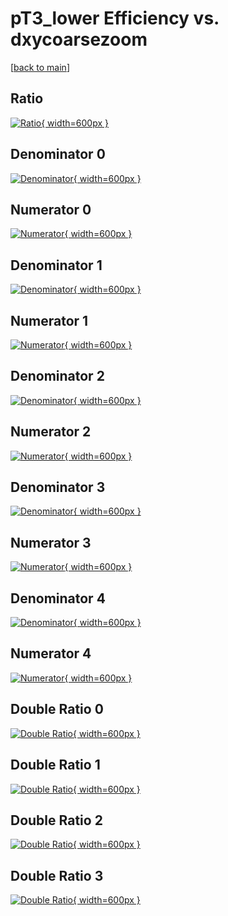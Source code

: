 # pT3_lower Efficiency vs. dxycoarsezoom

[[back to main](./)]



## Ratio

[![Ratio](../mtv/var/pT3_lower_vtr_321_-1_eff_dxycoarsezoom.png){ width=600px }](../mtv/var/pT3_lower_vtr_321_-1_eff_dxycoarsezoom.pdf)

## Denominator 0

[![Denominator](../mtv/den/pT3_lower_vtr_321_-1_eff_dxycoarsezoom_den0.png){ width=600px }](../mtv/den/pT3_lower_vtr_321_-1_eff_dxycoarsezoom_den0.pdf)

## Numerator 0

[![Numerator](../mtv/num/pT3_lower_vtr_321_-1_eff_dxycoarsezoom_num0.png){ width=600px }](../mtv/num/pT3_lower_vtr_321_-1_eff_dxycoarsezoom_num0.pdf)

## Denominator 1

[![Denominator](../mtv/den/pT3_lower_vtr_321_-1_eff_dxycoarsezoom_den1.png){ width=600px }](../mtv/den/pT3_lower_vtr_321_-1_eff_dxycoarsezoom_den1.pdf)

## Numerator 1

[![Numerator](../mtv/num/pT3_lower_vtr_321_-1_eff_dxycoarsezoom_num1.png){ width=600px }](../mtv/num/pT3_lower_vtr_321_-1_eff_dxycoarsezoom_num1.pdf)

## Denominator 2

[![Denominator](../mtv/den/pT3_lower_vtr_321_-1_eff_dxycoarsezoom_den2.png){ width=600px }](../mtv/den/pT3_lower_vtr_321_-1_eff_dxycoarsezoom_den2.pdf)

## Numerator 2

[![Numerator](../mtv/num/pT3_lower_vtr_321_-1_eff_dxycoarsezoom_num2.png){ width=600px }](../mtv/num/pT3_lower_vtr_321_-1_eff_dxycoarsezoom_num2.pdf)

## Denominator 3

[![Denominator](../mtv/den/pT3_lower_vtr_321_-1_eff_dxycoarsezoom_den3.png){ width=600px }](../mtv/den/pT3_lower_vtr_321_-1_eff_dxycoarsezoom_den3.pdf)

## Numerator 3

[![Numerator](../mtv/num/pT3_lower_vtr_321_-1_eff_dxycoarsezoom_num3.png){ width=600px }](../mtv/num/pT3_lower_vtr_321_-1_eff_dxycoarsezoom_num3.pdf)

## Denominator 4

[![Denominator](../mtv/den/pT3_lower_vtr_321_-1_eff_dxycoarsezoom_den4.png){ width=600px }](../mtv/den/pT3_lower_vtr_321_-1_eff_dxycoarsezoom_den4.pdf)

## Numerator 4

[![Numerator](../mtv/num/pT3_lower_vtr_321_-1_eff_dxycoarsezoom_num4.png){ width=600px }](../mtv/num/pT3_lower_vtr_321_-1_eff_dxycoarsezoom_num4.pdf)

## Double Ratio 0

[![Double Ratio](../mtv/ratio/pT3_lower_vtr_321_-1_eff_dxycoarsezoom_ratio0.png){ width=600px }](../mtv/ratio/pT3_lower_vtr_321_-1_eff_dxycoarsezoom_ratio0.pdf)

## Double Ratio 1

[![Double Ratio](../mtv/ratio/pT3_lower_vtr_321_-1_eff_dxycoarsezoom_ratio1.png){ width=600px }](../mtv/ratio/pT3_lower_vtr_321_-1_eff_dxycoarsezoom_ratio1.pdf)

## Double Ratio 2

[![Double Ratio](../mtv/ratio/pT3_lower_vtr_321_-1_eff_dxycoarsezoom_ratio2.png){ width=600px }](../mtv/ratio/pT3_lower_vtr_321_-1_eff_dxycoarsezoom_ratio2.pdf)

## Double Ratio 3

[![Double Ratio](../mtv/ratio/pT3_lower_vtr_321_-1_eff_dxycoarsezoom_ratio3.png){ width=600px }](../mtv/ratio/pT3_lower_vtr_321_-1_eff_dxycoarsezoom_ratio3.pdf)

